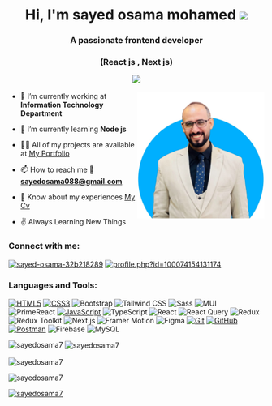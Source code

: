 <h1 align="center">
Hi, I'm sayed osama mohamed
  <img src="https://media.giphy.com/media/hvRJCLFzcasrR4ia7z/giphy.gif" width="30"></h1>

<h3 align="center">A passionate frontend developer</h3>
<h3 align="center">(React js , Next js)</h3>
<p align="center">
  <a href="https://github.com/DenverCoder1/readme-typing-svg"><img src="https://readme-typing-svg.herokuapp.com?lines=Systems+and+Information+Graduated;Front+End+Web+Developer;Freelancer;Always%20learning%20new%20things&center=true&width=380&height=45"></a>
</p>
<img align="right" height="250" width="250"  src="sayed.jpg" alt="sayed-osama" />
<!-- <img align="right" height="300" width="300"  src="https://scontent.faly1-2.fna.fbcdn.net/v/t39.30808-6/451845078_496920922789708_2080687790670195205_n.jpg?_nc_cat=111&ccb=1-7&_nc_sid=6ee11a&_nc_eui2=AeGtnGY3Aml40qvpbbS5T2thaeNpxdx4dChp42nF3Hh0KOj9-EgYVKHew50qujD7ePGClAId3gK0OlYyMqb0wFbU&_nc_ohc=CdGngE-JjKIQ7kNvgFLxvDw&_nc_zt=23&_nc_ht=scontent.faly1-2.fna&_nc_gid=AEt6apEPF4Bx-oacm95YEWb&oh=00_AYCPSb44CMo-h5i6eQzsLLSfYwv4YXmKbmBMMGQeQY3O4g&oe=67129B9B" alt="img" /> -->

- 🔭 I’m currently working at **Information Technology Department**

- 🌱 I’m currently learning **Node js**

- 👨‍💻 All of my projects are available at [My Portfolio](https://sayed-osama-portfolio.vercel.app/)

- 📫 How to reach me 📨 **sayedosama088@gmail.com**

- 📄 Know about my experiences [My Cv](https://drive.google.com/file/d/1VI7W4mQ1iZ8wZ9YDcrQexWg3YXnvaTbW/view?usp=drive_link)

- ✌️ Always Learning New Things

<h3 align="left">Connect with me:</h3>
<p align="left">
<a href="https://linkedin.com/in/sayed-osama-32b218289" target="blank"><img align="center" src="https://raw.githubusercontent.com/rahuldkjain/github-profile-readme-generator/master/src/images/icons/Social/linked-in-alt.svg" alt="sayed-osama-32b218289" height="30" width="40" /></a>
<a href="https://fb.com/profile.php?id=100074154131174" target="blank"><img align="center" src="https://raw.githubusercontent.com/rahuldkjain/github-profile-readme-generator/master/src/images/icons/Social/facebook.svg" alt="profile.php?id=100074154131174" height="30" width="40" /></a>
</p>

<h3 align="left">Languages and Tools:</h3>
<!-- <p align="left"> <a href="https://getbootstrap.com" target="_blank" rel="noreferrer"> <img src="https://raw.githubusercontent.com/devicons/devicon/master/icons/bootstrap/bootstrap-plain-wordmark.svg" alt="bootstrap" width="40" height="40"/> </a> <a href="https://www.w3schools.com/css/" target="_blank" rel="noreferrer"> <img src="https://raw.githubusercontent.com/devicons/devicon/master/icons/css3/css3-original-wordmark.svg" alt="css3" width="40" height="40"/> </a> <a href="https://www.figma.com/" target="_blank" rel="noreferrer"> <img src="https://www.vectorlogo.zone/logos/figma/figma-icon.svg" alt="figma" width="40" height="40"/> </a> <a href="https://firebase.google.com/" target="_blank" rel="noreferrer"> <img src="https://www.vectorlogo.zone/logos/firebase/firebase-icon.svg" alt="firebase" width="40" height="40"/> </a> <a href="https://www.framer.com/" target="_blank" rel="noreferrer"> <img src="https://www.vectorlogo.zone/logos/framer/framer-icon.svg" alt="framer" width="40" height="40"/> </a> <a href="https://git-scm.com/" target="_blank" rel="noreferrer"> <img src="https://www.vectorlogo.zone/logos/git-scm/git-scm-icon.svg" alt="git" width="40" height="40"/> </a> <a href="https://www.w3.org/html/" target="_blank" rel="noreferrer"> <img src="https://raw.githubusercontent.com/devicons/devicon/master/icons/html5/html5-original-wordmark.svg" alt="html5" width="40" height="40"/> </a> <a href="https://developer.mozilla.org/en-US/docs/Web/JavaScript" target="_blank" rel="noreferrer"> <img src="https://raw.githubusercontent.com/devicons/devicon/master/icons/javascript/javascript-original.svg" alt="javascript" width="40" height="40"/> </a> <a href="https://www.mysql.com/" target="_blank" rel="noreferrer"> <img src="https://raw.githubusercontent.com/devicons/devicon/master/icons/mysql/mysql-original-wordmark.svg" alt="mysql" width="40" height="40"/> </a> <a href="https://nextjs.org/" target="_blank" rel="noreferrer"> <img src="https://cdn.worldvectorlogo.com/logos/nextjs-2.svg" alt="nextjs" width="40" height="40"/> </a> <a href="https://postman.com" target="_blank" rel="noreferrer"> <img src="https://www.vectorlogo.zone/logos/getpostman/getpostman-icon.svg" alt="postman" width="40" height="40"/> </a> <a href="https://reactjs.org/" target="_blank" rel="noreferrer"> <img src="https://raw.githubusercontent.com/devicons/devicon/master/icons/react/react-original-wordmark.svg" alt="react" width="40" height="40"/> </a> <a href="https://redux.js.org" target="_blank" rel="noreferrer"> <img src="https://raw.githubusercontent.com/devicons/devicon/master/icons/redux/redux-original.svg" alt="redux" width="40" height="40"/> </a> <a href="https://sass-lang.com" target="_blank" rel="noreferrer"> <img src="https://raw.githubusercontent.com/devicons/devicon/master/icons/sass/sass-original.svg" alt="sass" width="40" height="40"/> </a> <a href="https://tailwindcss.com/" target="_blank" rel="noreferrer"> <img src="https://www.vectorlogo.zone/logos/tailwindcss/tailwindcss-icon.svg" alt="tailwind" width="40" height="40"/> </a>
<a href="https://www.typescriptlang.org/" target="_blank" rel="noreferrer"> <img src="https://raw.githubusercontent.com/devicons/devicon/master/icons/typescript/typescript-original.svg" alt="typescript" width="40" height="40"/> </a> </p> -->


[![HTML5](https://img.shields.io/badge/html5-%23E34F26.svg?style=flat-square&logo=html5&logoColor=white)](https://developer.mozilla.org/en-US/docs/Web/Guide/HTML/HTML5)
[![CSS3](https://img.shields.io/badge/css3-%231572B6.svg?style=flat-square&logo=css3&logoColor=white)](https://developer.mozilla.org/en-US/docs/Web/CSS)
![Bootstrap](https://img.shields.io/badge/-Bootstrap-7952B3?logo=bootstrap&logoColor=white)
![Tailwind CSS](https://img.shields.io/badge/Tailwind%20CSS-38B2AC?style=flat-square&logo=tailwindcss&logoColor=white)
![Sass](https://img.shields.io/badge/Sass-CC6699?style=flat-square&logo=sass&logoColor=white)
![MUI](https://img.shields.io/badge/MUI-007FFF?style=flat-square&logo=mui&logoColor=white)
![PrimeReact](https://img.shields.io/badge/PrimeReact-0072B8?style=flat-square&logo=primereact&logoColor=white)
[![JavaScript](https://img.shields.io/badge/javascript-%23323330.svg?style=flat-square&logo=javascript&logoColor=%23F7DF1E)](https://developer.mozilla.org/en-US/docs/Web/JavaScript)
![TypeScript](https://img.shields.io/badge/-TypeScript-3178C6?logo=typescript&logoColor=white)
![React](https://img.shields.io/badge/React-61DAFB?style=flat-square&logo=react&logoColor=black)
![React Query](https://img.shields.io/badge/React_Query-FF4154?style=flat-square&logo=react&logoColor=white)
![Redux](https://img.shields.io/badge/Redux-764ABC?style=flat-square&logo=redux&logoColor=white)
![Redux Toolkit](https://img.shields.io/badge/Redux%20Toolkit-764ABC?style=flat-square&logo=redux&logoColor=white)
![Next.js](https://img.shields.io/badge/Next.js-000000?style=flat-square&logo=next.js&logoColor=white)
![Framer Motion](https://img.shields.io/badge/Framer%20Motion-FF0081?style=flat-square&logo=framer&logoColor=white)
![Figma](https://img.shields.io/badge/Figma-0AC97F?style=flat-square&logo=figma&logoColor=white)
[![Git](https://img.shields.io/badge/Git-%23F05032.svg?style=flat-square&logo=git&logoColor=white)](https://git-scm.com/)
[![GitHub](https://img.shields.io/badge/GitHub-100000?style=flat-square&logo=github&logoColor=white)](https://github.com/)
[![Postman](https://img.shields.io/badge/Postman-FF6C37?style=flat-square&logo=postman&logoColor=white)](https://www.postman.com/)
![Firebase](https://img.shields.io/badge/Firebase-FFCA28?style=flat-square&logo=firebase&logoColor=white)
![MySQL](https://img.shields.io/badge/MySQL-4479A1?style=flat-square&logo=mysql&logoColor=white)












<p><img align="left" src="https://github-readme-stats.vercel.app/api/top-langs?username=sayedosama7&show_icons=true&locale=en&layout=compact" alt="sayedosama7" /></p>

<p>&nbsp;<img align="center" src="https://github-readme-stats.vercel.app/api?username=sayedosama7&show_icons=true&locale=en" alt="sayedosama7" /></p>

<p><img align="center" src="https://github-readme-streak-stats.herokuapp.com/?user=sayedosama7&" alt="sayedosama7" /></p>

<p align="left"> <img src="https://komarev.com/ghpvc/?username=sayedosama7&label=Profile%20views&color=0e75b6&style=flat" alt="sayedosama7" /> </p>

<p align="left"> <a href="https://github.com/ryo-ma/github-profile-trophy"><img src="https://github-profile-trophy.vercel.app/?username=sayedosama7" alt="sayedosama7" /></a> </p>
